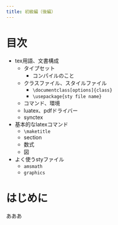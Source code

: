 ```yaml
---
title: 初級編（後編）
---
```


# 目次

- tex用語、文書構成
  - タイプセット
    - コンパイルのこと
  - クラスファイル、スタイルファイル
    - `\documentclass[options]{class}`
    - `\usepackage{sty file name}`
  - コマンド、環境
  - luatex、pdfドライバー
  - synctex
- 基本的なlatexコマンド
  - `\maketitle`
  - section
  - 数式
  - 図
- よく使うstyファイル
  - `amsmath`
  - `graphics`

# はじめに

あああ